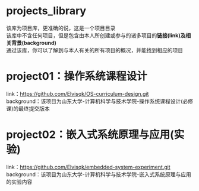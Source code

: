 # projects_library
该库为项目库，更准确的说，这是一个项目目录  
该库中不含任何项目，但是包含由本人所创建或参与的诸多项目的**链接(link)及相关背景(background)**  
通过该库，你可以了解到与本人有关的所有项目的概况，并能找到相应的项目
# project01：操作系统课程设计
link：https://github.com/Elvisqk/OS-curriculum-design.git  
background：该项目为山东大学-计算机科学与技术学院-操作系统课程设计(必修课)的最终提交版本
# project02：嵌入式系统原理与应用(实验)
link：https://github.com/Elvisqk/embedded-system-experiment.git
background：该项目为山东大学-计算机科学与技术学院-嵌入式系统原理与应用的实验内容
